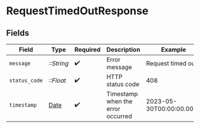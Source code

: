 # RequestTimedOutResponse


## Fields

| Field                                                                | Type                                                                 | Required                                                             | Description                                                          | Example                                                              |
| -------------------------------------------------------------------- | -------------------------------------------------------------------- | -------------------------------------------------------------------- | -------------------------------------------------------------------- | -------------------------------------------------------------------- |
| `message`                                                            | *::String*                                                           | :heavy_check_mark:                                                   | Error message                                                        | Request timed out                                                    |
| `status_code`                                                        | *::Float*                                                            | :heavy_check_mark:                                                   | HTTP status code                                                     | 408                                                                  |
| `timestamp`                                                          | [Date](https://ruby-doc.org/stdlib-2.6.1/libdoc/date/rdoc/Date.html) | :heavy_check_mark:                                                   | Timestamp when the error occurred                                    | 2023-05-30T00:00:00.000Z                                             |